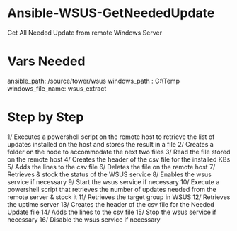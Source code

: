 # Ansible-WSUS-GetNeededUpdate
Get All Needed Update from remote Windows Server 

# Vars Needed
ansible_path: /source/tower/wsus
windows_path : C:\Temp
windows_file_name: wsus_extract

# Step by Step
1/ Executes a powershell script on the remote host to retrieve the list of updates installed on the host and stores the result in a file
2/ Creates a folder on the node to accommodate the next two files
3/ Read the file stored on the remote host
4/ Creates the header of the csv file for the installed KBs
5/ Adds the lines to the csv file
6/ Deletes the file on the remote host
7/ Retrieves & stock the status of the WSUS service
8/ Enables the wsus service if necessary
9/ Start the wsus service if necessary
10/ Execute a powershell script that retrieves the number of updates needed from the remote server & stock it
11/ Retrieves the target group in WSUS
12/ Retrieves the uptime server
13/ Creates the header of the csv file for the Needed Update file
14/ Adds the lines to the csv file
15/ Stop the wsus service if necessary
16/ Disable the wsus service if necessary
